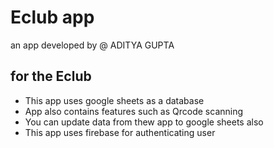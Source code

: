 # Eclub app
  an app developed by @ ADITYA GUPTA 
## for the Eclub
* This app uses google sheets as a database
* App also contains features such as Qrcode scanning
* You can update data from thew app to google sheets also
* This app uses firebase for authenticating user
